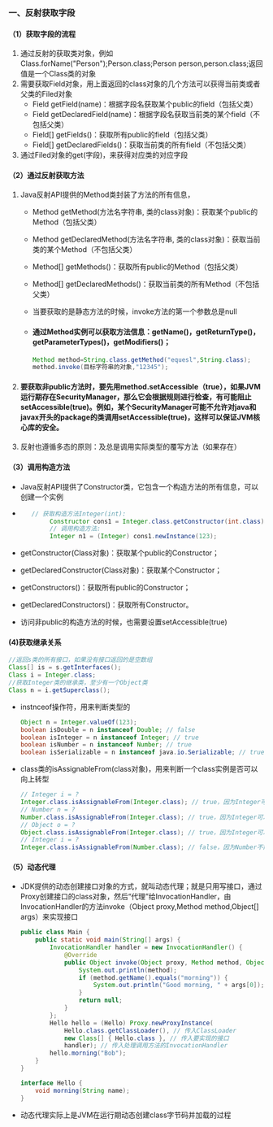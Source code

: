 ### 一、反射获取字段

#### （1）获取字段的流程

1. 通过反射的获取类对象，例如Class.forName("Person");Person.class;Person person,person.class;返回值是一个Class类的对象
2. 需要获取Field对象，用上面返回的class对象的几个方法可以获得当前类或者父类的Filed对象
   - Field getField(name)：根据字段名获取某个public的field（包括父类）
   - Field getDeclaredField(name)：根据字段名获取当前类的某个field（不包括父类）
   - Field[] getFields()：获取所有public的field（包括父类）
   - Field[] getDeclaredFields()：获取当前类的所有field（不包括父类）
3. 通过Filed对象的get(字段)，来获得对应类的对应字段

#### （2）通过反射获取方法

1. Java反射API提供的Method类封装了方法的所有信息，

   - Method getMethod(方法名字符串, 类的class对象)：获取某个public的Method（包括父类）

   - Method getDeclaredMethod(方法名字符串, 类的class对象)：获取当前类的某个Method（不包括父类）

   - Method[] getMethods()：获取所有public的Method（包括父类）

   - Method[] getDeclaredMethods()：获取当前类的所有Method（不包括父类）

   - 当要获取的是静态方法的时候，invoke方法的第一个参数总是null

   - #### 通过Method实例可以获取方法信息：getName()，getReturnType()，getParameterTypes()，getModifiers()；

     ```java
     Method method=String.class.getMethod("equesl",String.class);
     method.invoke(目标字符串的对象,"12345");
     ```

2. #### 要获取非public方法时，要先用method.setAccessible（true），如果JVM运行期存在SecurityManager，那么它会根据规则进行检查，有可能阻止setAccessible(true)。例如，某个SecurityManager可能不允许对java和javax开头的package的类调用setAccessible(true)，这样可以保证JVM核心库的安全。

3. 反射也遵循多态的原则：及总是调用实际类型的覆写方法（如果存在）

#### （3）调用构造方法

- Java反射API提供了Constructor类，它包含一个构造方法的所有信息，可以创建一个实例

- ```java
     // 获取构造方法Integer(int):
          Constructor cons1 = Integer.class.getConstructor(int.class);
          // 调用构造方法:
          Integer n1 = (Integer) cons1.newInstance(123);
  ```

- getConstructor(Class对象)：获取某个public的Constructor；

- getDeclaredConstructor(Class对象)：获取某个Constructor；

- getConstructors()：获取所有public的Constructor；

- getDeclaredConstructors()：获取所有Constructor。

- 访问非public的构造方法的时候，也需要设置setAccessible(true)

#### (4)获取继承关系

```java
//返回s类的所有接口，如果没有接口返回的是空数组
Class[] is = s.getInterfaces();
Class i = Integer.class;
//获取Integer类的继承类，至少有一个Object类
Class n = i.getSuperclass();
```

- instnceof操作符，用来判断类型的

  ```java
  Object n = Integer.valueOf(123);
  boolean isDouble = n instanceof Double; // false
  boolean isInteger = n instanceof Integer; // true
  boolean isNumber = n instanceof Number; // true
  boolean isSerializable = n instanceof java.io.Serializable; // true
  ```

- class类的isAssignableFrom(class对象)，用来判断一个class实例是否可以向上转型

  ```java
  // Integer i = ?
  Integer.class.isAssignableFrom(Integer.class); // true，因为Integer可以赋值给Integer
  // Number n = ?
  Number.class.isAssignableFrom(Integer.class); // true，因为Integer可以赋值给Number
  // Object o = ?
  Object.class.isAssignableFrom(Integer.class); // true，因为Integer可以赋值给Object
  // Integer i = ?
  Integer.class.isAssignableFrom(Number.class); // false，因为Number不能赋值给Integer
  ```


#### （5）动态代理

- JDK提供的动态创建接口对象的方式，就叫动态代理；就是只用写接口，通过Proxy创建接口的class对象，然后“代理”给InvocationHandler，由InvocationHandler的方法invoke（Object proxy,Method method,Object[] args）来实现接口

  ```java
  public class Main {
      public static void main(String[] args) {
          InvocationHandler handler = new InvocationHandler() {
              @Override
              public Object invoke(Object proxy, Method method, Object[] args) throws Throwable {
                  System.out.println(method);
                  if (method.getName().equals("morning")) {
                      System.out.println("Good morning, " + args[0]);
                  }
                  return null;
              }
          };
          Hello hello = (Hello) Proxy.newProxyInstance(
              Hello.class.getClassLoader(), // 传入ClassLoader
              new Class[] { Hello.class }, // 传入要实现的接口
              handler); // 传入处理调用方法的InvocationHandler
          hello.morning("Bob");
      }
  }
  
  interface Hello {
      void morning(String name);
  }
  ```

- 动态代理实际上是JVM在运行期动态创建class字节码并加载的过程